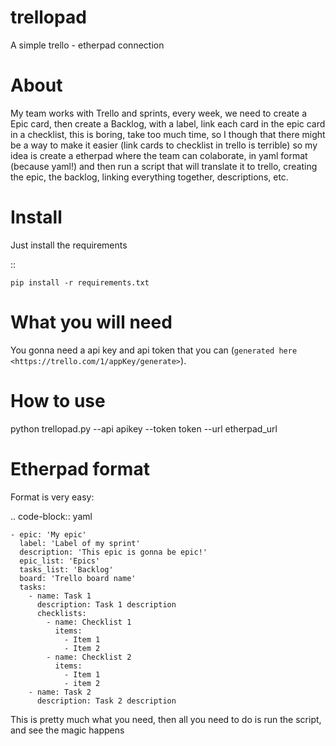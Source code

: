 # trellopad
A simple trello - etherpad connection

# About
My team works with Trello and sprints, every week, we need to create a Epic
card, then create a Backlog, with a label, link each card in the epic card in a
checklist, this is boring, take too much time, so I though that there might be
a way to make it easier (link cards to checklist in trello is terrible) so my
idea is create a etherpad where the team can colaborate, in yaml format
(because yaml!) and then run a script that will translate it to trello,
creating the epic, the backlog, linking everything together, descriptions, etc.

# Install
Just install the requirements

::

    pip install -r requirements.txt

# What you will need
You gonna need a api key and api token that you can
(`generated here <https://trello.com/1/appKey/generate>`).

# How to use

python trellopad.py --api apikey --token token --url etherpad_url

# Etherpad format
Format is very easy:

.. code-block:: yaml

    - epic: 'My epic'
      label: 'Label of my sprint'
      description: 'This epic is gonna be epic!'
      epic_list: 'Epics'
      tasks_list: 'Backlog'
      board: 'Trello board name'
      tasks:
        - name: Task 1
          description: Task 1 description
          checklists:
            - name: Checklist 1
              items:
                - Item 1
                - Item 2
            - name: Checklist 2
              items:
                - Item 1
                - item 2
        - name: Task 2
          description: Task 2 description

This is pretty much what you need, then all you need to do is run the script,
and see the magic happens
